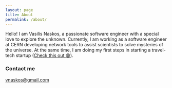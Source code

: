 ```yaml
---
layout: page
title: About
permalink: /about/
---
```


Hello! I am Vasilis Naskos, a passionate software engineer with a special love to explore the unknown. Currently, I am working as a software engineer at CERN developing network tools to assist scientists to solve mysteries of the universe. At the same time, I am doing my first steps in starting a travel-tech startup ([Check this out :grin:](https://levart.app)).  

### Contact me

[vnaskos@gmail.com](mailto:vnaskos@gmail.com)
